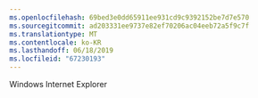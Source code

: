 ```yaml
---
ms.openlocfilehash: 69bed3e0dd65911ee931cd9c9392152be7d7e570
ms.sourcegitcommit: ad203331ee9737e82ef70206ac04eeb72a5f9c7f
ms.translationtype: MT
ms.contentlocale: ko-KR
ms.lasthandoff: 06/18/2019
ms.locfileid: "67230193"
---
```

Windows Internet Explorer